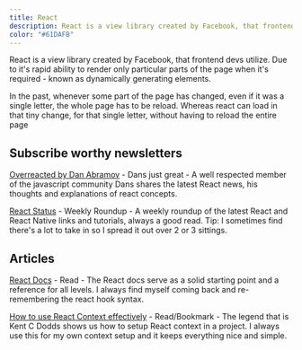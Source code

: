 ```yaml
---
title: React
description: React is a view library created by Facebook, that frontend devs utilize. Due to it's rapid ability to render only particular parts of the page when it's required.
color: "#61DAFB"
---
```


React is a view library created by Facebook, that frontend devs utilize. Due to it's rapid ability to render only particular parts of the page when it's required - known as dynamically generating elements.

In the past, whenever some part of the page has changed, even if it was a single letter, the whole page has to be reload. Whereas react can load in that tiny change, for that single letter, without having to reload the entire page

## Subscribe worthy newsletters

[Overreacted by Dan Abramov](https://overreacted.io/) - Dans just great - A well respected member of the javascript community Dans shares the latest React news, his thoughts and explanations of react concepts.

[React Status](https://react.statuscode.com/) - Weekly Roundup - A weekly roundup of the latest React and React Native links and tutorials, always a good read. Tip: I sometimes find there's a lot to take in so I spread it out over 2 or 3 sittings.

## Articles

[React Docs](https://reactjs.org/docs/getting-started.html) - Read - The React docs serve as a solid starting point and a reference for all levels. I always find myself coming back and re-remembering the react hook syntax.

[How to use React Context effectively](https://kentcdodds.com/blog/how-to-use-react-context-effectively/) - Read/Bookmark - The legend that is Kent C Dodds shows us how to setup React context in a project. I always use this for my own context setup and it keeps everything nice and simple.
